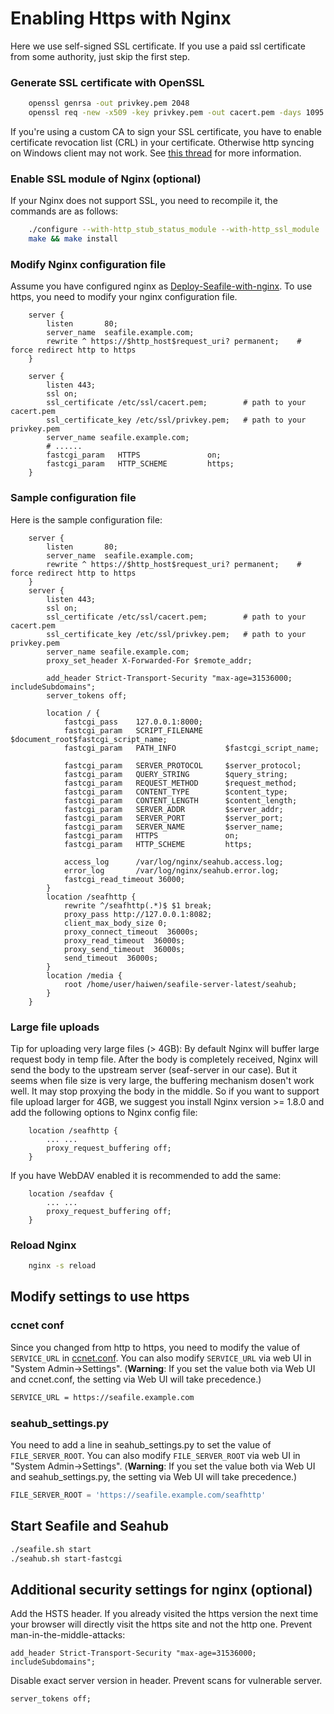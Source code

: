 # Enabling Https with Nginx

Here we use self-signed SSL certificate. If you use a paid ssl certificate from some authority, just skip the first step.

### Generate SSL certificate with OpenSSL
```bash
    openssl genrsa -out privkey.pem 2048
    openssl req -new -x509 -key privkey.pem -out cacert.pem -days 1095
```

If you're using a custom CA to sign your SSL certificate, you have to enable certificate revocation list (CRL) in your certificate. Otherwise http syncing on Windows client may not work. See [this thread](https://forum.seafile.de/t/https-syncing-on-windows-machine-using-custom-ca/898) for more information.

### Enable SSL module of Nginx (optional)
If your Nginx does not support SSL, you need to recompile it, the commands are as follows:
```bash
    ./configure --with-http_stub_status_module --with-http_ssl_module
    make && make install
```

### Modify Nginx configuration file

Assume you have configured nginx as
[Deploy-Seafile-with-nginx](deploy_with_nginx.md). To use https, you need to modify your nginx configuration file.
```nginx
    server {
        listen       80;
        server_name  seafile.example.com;
        rewrite ^ https://$http_host$request_uri? permanent;	# force redirect http to https
    }

    server {
        listen 443;
        ssl on;
        ssl_certificate /etc/ssl/cacert.pem;    	# path to your cacert.pem
        ssl_certificate_key /etc/ssl/privkey.pem;	# path to your privkey.pem
        server_name seafile.example.com;
        # ......
        fastcgi_param   HTTPS               on;
        fastcgi_param   HTTP_SCHEME         https;
    }
```


### Sample configuration file

Here is the sample configuration file:

```nginx
    server {
        listen       80;
        server_name  seafile.example.com;
        rewrite ^ https://$http_host$request_uri? permanent;	# force redirect http to https
    }
    server {
        listen 443;
        ssl on;
        ssl_certificate /etc/ssl/cacert.pem;        # path to your cacert.pem
        ssl_certificate_key /etc/ssl/privkey.pem;	# path to your privkey.pem
        server_name seafile.example.com;
        proxy_set_header X-Forwarded-For $remote_addr;

        add_header Strict-Transport-Security "max-age=31536000; includeSubdomains";
        server_tokens off;

        location / {
            fastcgi_pass    127.0.0.1:8000;
            fastcgi_param   SCRIPT_FILENAME     $document_root$fastcgi_script_name;
            fastcgi_param   PATH_INFO           $fastcgi_script_name;

            fastcgi_param   SERVER_PROTOCOL	    $server_protocol;
            fastcgi_param   QUERY_STRING        $query_string;
            fastcgi_param   REQUEST_METHOD      $request_method;
            fastcgi_param   CONTENT_TYPE        $content_type;
            fastcgi_param   CONTENT_LENGTH      $content_length;
            fastcgi_param   SERVER_ADDR         $server_addr;
            fastcgi_param   SERVER_PORT         $server_port;
            fastcgi_param   SERVER_NAME         $server_name;
            fastcgi_param   HTTPS               on;
            fastcgi_param   HTTP_SCHEME         https;

            access_log      /var/log/nginx/seahub.access.log;
    	    error_log       /var/log/nginx/seahub.error.log;
    	    fastcgi_read_timeout 36000;
        }
        location /seafhttp {
            rewrite ^/seafhttp(.*)$ $1 break;
            proxy_pass http://127.0.0.1:8082;
            client_max_body_size 0;
            proxy_connect_timeout  36000s;
            proxy_read_timeout  36000s;
            proxy_send_timeout  36000s;
            send_timeout  36000s;
        }
        location /media {
            root /home/user/haiwen/seafile-server-latest/seahub;
        }
    }
```

### Large file uploads

Tip for uploading very large files (> 4GB): By default Nginx will buffer large request body in temp file. After the body is completely received, Nginx will send the body to the upstream server (seaf-server in our case). But it seems when file size is very large, the buffering mechanism dosen't work well. It may stop proxying the body in the middle. So if you want to support file upload larger for 4GB, we suggest you install Nginx version >= 1.8.0 and add the following options to Nginx config file:

```nginx
    location /seafhttp {
        ... ...
        proxy_request_buffering off;
    }

```

If you have WebDAV enabled it is recommended to add the same:

```
    location /seafdav {
        ... ...
        proxy_request_buffering off;
    }
```

### Reload Nginx
```bash
    nginx -s reload
```

## Modify settings to use https

### ccnet conf

Since you changed from http to https, you need to modify the value of `SERVICE_URL` in [ccnet.conf](../config/ccnet-conf.md). You can also modify `SERVICE_URL` via web UI in "System Admin->Settings". (**Warning**: If you set the value both via Web UI and ccnet.conf, the setting via Web UI will take precedence.)

```bash
SERVICE_URL = https://seafile.example.com
```

### seahub_settings.py

You need to add a line in seahub_settings.py to set the value of `FILE_SERVER_ROOT`. You can also modify `FILE_SERVER_ROOT` via web UI in "System Admin->Settings". (**Warning**: If you set the value both via Web UI and seahub_settings.py, the setting via Web UI will take precedence.)

```python
FILE_SERVER_ROOT = 'https://seafile.example.com/seafhttp'
```

## Start Seafile and Seahub

```bash
./seafile.sh start
./seahub.sh start-fastcgi
```

## Additional security settings for nginx (optional)

Add the HSTS header. If you already visited the https version the next time your browser will directly visit the https site and not the http one. Prevent man-in-the-middle-attacks:
```nginx
add_header Strict-Transport-Security "max-age=31536000; includeSubdomains";
```

Disable exact server version in header. Prevent scans for vulnerable server.
```nginx
server_tokens off;
```
